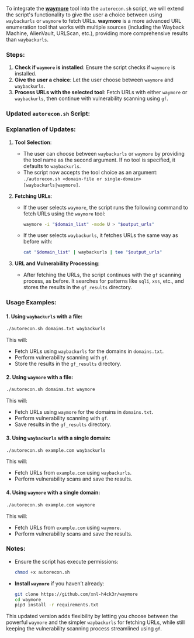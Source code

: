 To integrate the [**waymore**](https://github.com/xnl-h4ck3r/waymore) tool into the `autorecon.sh` script, we will extend the script's functionality to give the user a choice between using `waybackurls` or `waymore` to fetch URLs. **waymore** is a more advanced URL enumeration tool that works with multiple sources (including the Wayback Machine, AlienVault, URLScan, etc.), providing more comprehensive results than `waybackurls`.

### Steps:
1. **Check if `waymore` is installed**: Ensure the script checks if `waymore` is installed.
2. **Give the user a choice**: Let the user choose between `waymore` and `waybackurls`.
3. **Process URLs with the selected tool**: Fetch URLs with either `waymore` or `waybackurls`, then continue with vulnerability scanning using `gf`.

### Updated `autorecon.sh` Script:


### Explanation of Updates:
1. **Tool Selection**:
   - The user can choose between `waybackurls` or `waymore` by providing the tool name as the second argument. If no tool is specified, it defaults to `waybackurls`.
   - The script now accepts the tool choice as an argument: `./autorecon.sh <domain-file or single-domain> [waybackurls|waymore]`.

2. **Fetching URLs**:
   - If the user selects `waymore`, the script runs the following command to fetch URLs using the `waymore` tool:
     ```bash
     waymore -i "$domain_list" -mode U > "$output_urls"
     ```
   - If the user selects `waybackurls`, it fetches URLs the same way as before with:
     ```bash
     cat "$domain_list" | waybackurls | tee "$output_urls"
     ```

3. **URL and Vulnerability Processing**:
   - After fetching the URLs, the script continues with the `gf` scanning process, as before. It searches for patterns like `sqli`, `xss`, etc., and stores the results in the `gf_results` directory.

### Usage Examples:

#### 1. Using `waybackurls` with a file:
```bash
./autorecon.sh domains.txt waybackurls
```
This will:
- Fetch URLs using `waybackurls` for the domains in `domains.txt`.
- Perform vulnerability scanning with `gf`.
- Store the results in the `gf_results` directory.

#### 2. Using `waymore` with a file:
```bash
./autorecon.sh domains.txt waymore
```
This will:
- Fetch URLs using `waymore` for the domains in `domains.txt`.
- Perform vulnerability scanning with `gf`.
- Save results in the `gf_results` directory.

#### 3. Using `waybackurls` with a single domain:
```bash
./autorecon.sh example.com waybackurls
```
This will:
- Fetch URLs from `example.com` using `waybackurls`.
- Perform vulnerability scans and save the results.

#### 4. Using `waymore` with a single domain:
```bash
./autorecon.sh example.com waymore
```
This will:
- Fetch URLs from `example.com` using `waymore`.
- Perform vulnerability scans and save the results.

### Notes:
- Ensure the script has execute permissions:
  ```bash
  chmod +x autorecon.sh
  ```
- **Install `waymore`** if you haven’t already:
  ```bash
  git clone https://github.com/xnl-h4ck3r/waymore
  cd waymore
  pip3 install -r requirements.txt
  ```
This updated version adds flexibility by letting you choose between the powerful `waymore` and the simpler `waybackurls` for fetching URLs, while still keeping the vulnerability scanning process streamlined using `gf`.
